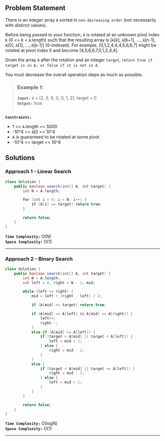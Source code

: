 ## Problem Statement
There is an integer array `A` sorted in `non-decreasing order` (not necessarily with distinct values).

Before being passed to your function, `A` is rotated at an unknown pivot index k (0 <= k < `A`.length) such that the resulting array is [`A`[k], `A`[k+1], ..., `A`[n-1], `A`[0], `A`[1], ..., `A`[k-1]] (0-indexed). For example, [0,1,2,4,4,4,5,6,6,7] might be rotated at pivot index 5 and become [4,5,6,6,7,0,1,2,4,4].

Given the array `A` after the rotation and an integer `target`, `return true if target is in A, or false if it is not in A`.

You must decrease the overall operation steps as much as possible.

> ### Example 1:
> **`Input:`** `A` = [2, 5, 6, 0, 0, 1, 2], target = 0 <br>
> **`Output:`** true <br><br>

**`Constraints:`**
- 1 <= `A`.length <= 5000
- -10^4 <= `A`[i] <= 10^4
- `A` is guaranteed to be rotated at some pivot.
- -10^4 <= target <= 10^4

## Solutions
### Approach 1 - Linear Search

```java
class Solution {
    public boolean search(int[] A, int target) {
        int N = A.length;

        for (int i = 0; i < N; i++) {
            if (A[i] == target) return true;
        }

        return false;
    }
}
```

**`Time Complexity:`** O(N) <br>
**`Space Complexity:`** O(1)

---

### Approach 2 - Binary Search

```java
class Solution {
    public boolean search(int[] A, int target) {
        int N = A.length;
        int left = 0, right = N - 1, mid;

        while (left <= right) {
            mid = left + (right - left) / 2;

            if (A[mid] == target) return true;

            if (A[mid] == A[left] && A[mid] == A[right]) {
                left++;
                right--;
            }
            else if (A[mid] >= A[left]) {
                if (target > A[mid] || target < A[left]) {
                    left = mid + 1;
                } else {
                    right = mid - 1;
                }
            }
            else {
                if (target < A[mid] || target >= A[left]) {
                    right = mid - 1;
                } else {
                    left = mid + 1;
                }
            }
        }

        return false;
    }
}
```

**`Time Complexity:`** O(logN) <br>
**`Space Complexity:`** O(1)

---